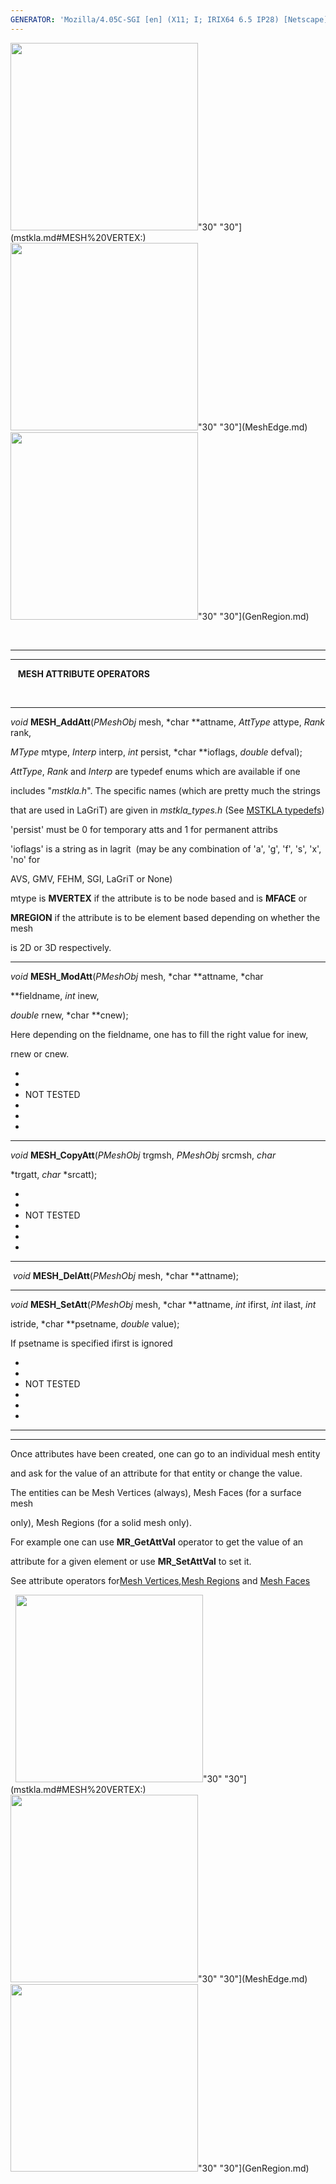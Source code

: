 ```yaml
---
GENERATOR: 'Mozilla/4.05C-SGI [en] (X11; I; IRIX64 6.5 IP28) [Netscape]'
---
```

<img height="300" width="300" src="https://lanl.github.io/LaGriT/assets/images/arrow2.gif">"30"
"30"](mstkla.md#MESH%20VERTEX:) <img height="300" width="300" src="https://lanl.github.io/LaGriT/assets/images/arrow3.gif">"30"
"30"](MeshEdge.md) <img height="300" width="300" src="https://lanl.github.io/LaGriT/assets/images/arrow4.gif">"30"
"30"](GenRegion.md)

 

------------------------------------------------------------------------

------------------------------------------------------------------------

   **MESH ATTRIBUTE OPERATORS**

 

------------------------------------------------------------------------

*void* **MESH\_AddAtt**(*PMeshObj* mesh, *char 
**attname, *AttType*
attype, *Rank* rank,

*MType* mtype, *Interp* interp, *int* persist, *char 
**ioflags,
*double* defval);

*AttType*, *Rank* and *Interp* are typedef enums which are available if
one

includes "*mstkla.h*". The specific names (which are pretty much the
strings

that are used in LaGriT) are given in *mstkla\_types.h* (See [MSTKLA
typedefs](prelim.md))

'persist' must be 0 for temporary atts and 1 for permanent attribs

'ioflags' is a string as in lagrit  (may be any combination of 'a', 'g',
'f', 's', 'x', 'no' for

AVS, GMV, FEHM, SGI, LaGriT or None)

mtype is **MVERTEX** if the attribute is to be node based and is
**MFACE** or

**MREGION** if the attribute is to be element based depending on whether
the mesh

is 2D or 3D respectively.

------------------------------------------------------------------------

*void* **MESH\_ModAtt**(*PMeshObj* mesh, *char 
**attname, *char

**fieldname, *int* inew,

*double* rnew, *char 
**cnew);

Here depending on the fieldname, one has to fill the right value for
inew,

rnew or cnew.

*
*
* NOT TESTED 
*
*
*

------------------------------------------------------------------------

*void* **MESH\_CopyAtt**(*PMeshObj* trgmsh, *PMeshObj* srcmsh, *char*

*trgatt, *char* 
*srcatt);

*
*
* NOT TESTED 
*
*
*

------------------------------------------------------------------------

 *void* **MESH\_DelAtt**(*PMeshObj* mesh, *char 
**attname);

------------------------------------------------------------------------

*void* **MESH\_SetAtt**(*PMeshObj* mesh, *char 
**attname, *int* ifirst,
*int* ilast, *int*

istride, *char 
**psetname, *double* value);

If psetname is specified ifirst is ignored

*
*
* NOT TESTED 
*
*
*

------------------------------------------------------------------------


------------------------------------------------------------------------

Once attributes have been created, one can go to an individual mesh
entity

and ask for the value of an attribute for that entity or change the
value.

The entities can be Mesh Vertices (always), Mesh Faces (for a surface
mesh

only), Mesh Regions (for a solid mesh only).

For example one can use **MR\_GetAttVal** operator to get the value of
an

attribute for a given element or use **MR\_SetAttVal** to set it.

See attribute operators for[Mesh Vertices](MeshVertex.md#MV-Attribs),[Mesh Regions](MeshRegion.md#MR-Attribs) and [Mesh
Faces](MeshFace.md#MF-Attribs)

 
<img height="300" width="300" src="https://lanl.github.io/LaGriT/assets/images/arrow2.gif">"30"
"30"](mstkla.md#MESH%20VERTEX:) <img height="300" width="300" src="https://lanl.github.io/LaGriT/assets/images/arrow3.gif">"30"
"30"](MeshEdge.md) <img height="300" width="300" src="https://lanl.github.io/LaGriT/assets/images/arrow4.gif">"30"
"30"](GenRegion.md)
